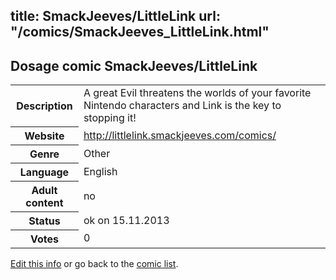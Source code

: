 title: SmackJeeves/LittleLink
url: "/comics/SmackJeeves_LittleLink.html"
---
Dosage comic SmackJeeves/LittleLink
-----------------------------------------

<p id="msg"></p>
<script type="text/javascript">
if (window.location.search === '?edit_info_mail=sent_ok') {
  var elem = document.getElementById("msg");
  elem.innerHTML = 'Edited information sucessfully sent for review, which is usually done daily. Thanks!';
  elem.className = 'ok';
}
</script>
<table class="comicinfo">
<tr>
<th>Description</th><td>A great Evil threatens the worlds of your favorite Nintendo characters and Link is the key to stopping it!</td>
</tr>
<tr>
<th>Website</th><td><a href="http://littlelink.smackjeeves.com/comics/">http://littlelink.smackjeeves.com/comics/</a></td>
</tr>
<tr>
<th>Genre</th><td>Other</td>
</tr>
<tr>
<th>Language</th><td>English</td>
</tr>
<tr>
<th>Adult content</th><td>no</td>
</tr>
<tr>
<th>Status</th><td>ok on 15.11.2013</td>
</tr>
<tr>
<th>Votes</th><td>0</td>
</tr>
</table>

[Edit this info](SmackJeeves_LittleLink_edit.html) or go back to the [comic list](../comic-index.html).
